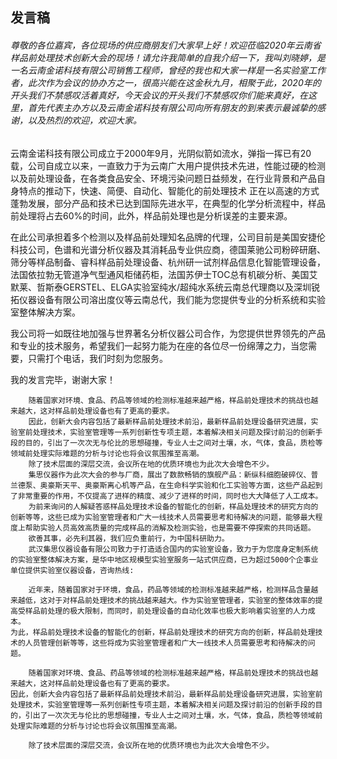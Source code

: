 ## **发言稿**

###### 尊敬的各位嘉宾，各位现场的供应商朋友们大家早上好！欢迎莅临2020年云南省样品前处理技术创新大会的现场！请允许我简单的自我介绍一下，我叫刘晓婷，是一名云南金诺科技有限公司销售工程师，曾经的我也和大家一样是一名实验室工作者，此次作为会议的协办方之一，很高兴能在这金秋九月，相聚于此，2020年的开头我们不禁感叹活着真好，今天会议的开头我们不禁感叹你们能来真好，在这里，首先代表主办方以及云南金诺科技有限公司向所有朋友的到来表示最诚挚的感谢，以及热烈的欢迎，欢迎大家。

云南金诺科技有限公司成立于2000年9月，光阴似箭如流水，弹指一挥已有20载，公司自成立以来，一直致力于为云南广大用户提供技术先进，性能过硬的检测以及前处理设备，在各类食品安全、环境污染问题日益频发，在行业背景和产品自身特点的推动下，快速、简便、自动化、智能化的前处理技术 正在以高速的方式蓬勃发展，部分产品和技术已达到国际先进水平，在典型的化学分析流程中，样品前处理将占去60%的时间，此外，样品前处理也是分析误差的主要来源。

在此公司承担着多个检测以及样品前处理知名品牌的代理，公司目前是美国安捷伦科技公司，色谱和光谱分析仪器及其消耗品专业供应商，德国莱驰公司粉碎研磨、筛分等样品制备、睿科样品前处理设备、杭州研一试剂样品信息化智能管理设备，法国依拉勃无管道净气型通风柜储药柜，法国苏伊士TOC总有机碳分析、美国艾默莱、哲斯泰GERSTEL、ELGA实验室纯水/超纯水系统云南总代理商以及深圳锐拓仪器设备有限公司溶出度仪等云南总代，我们能为您提供专业的分析系统和实验室整体解决方案。

我公司将一如既往地加强与世界著名分析仪器公司合作，为您提供世界领先的产品和专业的技术服务，希望我们一起努力能为在座的各位尽一份绵薄之力，当您需要，只需打个电话，我们时刻为您服务。 

我的发言完毕，谢谢大家！

```javascriptj
	随着国家对环境、食品、药品等领域的检测标准越来越严格，样品前处理技术的挑战也越来越大，这对样品前处理设备也有了更高的要求。
	因此，创新大会内容包括了最新样品前处理技术前沿，最新样品前处理设备研究进展，实验室前处理技术，实验室管理等一系列创新性专项主题，本着解决相关问题及探讨前沿的创新手段的目的，引出了一次次无与伦比的思想碰撞，专业人士之间对土壤，水，气体，食品，质检等领域前处理实际难题的分析与讨论也将会议氛围推至高潮。
	除了技术层面的深层交流，会议所在地的优质环境也为此次大会增色不少。
	集思仪器作为此次大会的参与厂商，展出了数款畅销的旗舰产品：新纵科细胞破碎仪、普兰德泵、奥豪斯天平、奥豪斯离心机等产品，在生命科学实验和化工实验等方面，这些产品起到了非常重要的作用，不仅提高了进样的精度、减少了进样的时间，同时也大大降低了人工成本。
	为前来询问的人解疑答惑样品处理技术设备的智能化的创新，样品处理技术的研究方向的创新等等，这些已成为实验室管理者和广大一线技术人员需要思考和待解决的问题，能够最大程度上帮助实验人员高效高质量的完成样品的消解及检测实验，也是需要不停探索的共同话题。
	欲善其事，必先利其器，我们应负重前行，为中国科研助力。
	武汉集思仪器设备有限公司致力于打造适合国内的实验室设备，致力于为您度身定制系统的实验室整体解决方案，是华中地区规模型实验室服务一站式供应商，已为超过5000个企事业单位提供实验室仪器设备，咨询热线:

	近年来，随着国家对于环境，食品，药品等领域的检测标准越来越严格，检测样品含量越来越低，这对于对样品前处理技术的挑战越来越大。作为实验室管理者，实验室的整体效率的提高受样品前处理的极大限制，而同时，前处理设备的自动化效率也极大影响着实验室的人力成本。
为此，样品前处理技术设备的智能化的创新，样品前处理技术的研究方向的创新，样品前处理技术的人员管理创新等等，这些将成为实验室管理者和广大一线技术人员需要思考和待解决的问题。

	随着国家对环境、食品、药品等领域的检测标准越来越严格，样品前处理技术的挑战也越来越大，这对样品前处理设备也有了更高的要求。
因此，创新大会内容包括了最新样品前处理技术前沿，最新样品前处理设备研究进展，实验室前处理技术，实验室管理等一系列创新性专项主题，本着解决相关问题及探讨前沿的创新手段的目的，引出了一次次无与伦比的思想碰撞，专业人士之间对土壤，水，气体，食品，质检等领域前处理实际难题的分析与讨论也将会议氛围推至高潮。

	除了技术层面的深层交流，会议所在地的优质环境也为此次大会增色不少。
```

```

```

```

```



